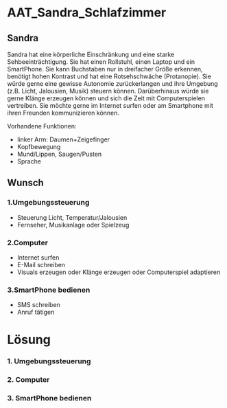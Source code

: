 # AAT_Sandra_Schlafzimmer

## Sandra

Sandra hat eine körperliche Einschränkung und eine starke Sehbeeinträchtigung. Sie hat einen Rollstuhl, einen Laptop
und ein SmartPhone. Sie kann Buchstaben nur in dreifacher Größe erkennen, benötigt hohen Kontrast und hat eine
Rotsehschwäche (Protanopie). Sie würde gerne eine gewisse Autonomie zurückerlangen und ihre Umgebung (z.B. Licht,
Jalousien, Musik) steuern können. Darüberhinaus würde sie gerne Klänge erzeugen können und sich die Zeit mit
Computerspielen vertreiben. Sie möchte gerne im Internet surfen oder am Smartphone mit ihren Freunden kommunizieren
können.

Vorhandene Funktionen:
- linker Arm: Daumen+Zeigefinger
- Kopfbewegung
- Mund/Lippen, Saugen/Pusten
- Sprache

## Wunsch
### 1.Umgebungssteuerung
- Steuerung Licht, Temperatur/Jalousien
- Fernseher, Musikanlage oder Spielzeug 
### 2.Computer
- Internet surfen
- E-Mail schreiben
- Visuals erzeugen oder Klänge erzeugen oder Computerspiel adaptieren
### 3.SmartPhone bedienen
- SMS schreiben
- Anruf tätigen

# Lösung
### 1. Umgebungssteuerung
### 2. Computer
### 3. SmartPhone bedienen
